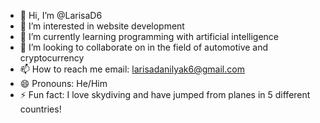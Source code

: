 - 👋 Hi, I’m @LarisaD6
- 👀 I’m interested in website development
- 🌱 I’m currently learning programming with artificial intelligence
- 💞️ I’m looking to collaborate on in the field of automotive and cryptocurrency
- 📫 How to reach me email: larisadanilyak6@gmail.com
- 😄 Pronouns: He/Him
- ⚡ Fun fact: I love skydiving and have jumped from planes in 5 different countries!

<!---
LarisaD6/LarisaD6 is a ✨ special ✨ repository because its `README.md` (this file) appears on your GitHub profile.
You can click the Preview link to take a look at your changes.
--->

